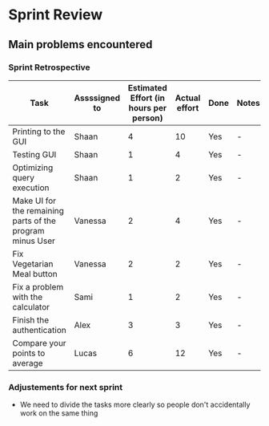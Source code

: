 <h1>Sprint Review</h1>

<h2>Main problems encountered</h2>


<h3>Sprint Retrospective</h3>

|Task | Assssigned to | Estimated Effort (in hours per person) | Actual effort | Done | Notes |
| --- | ------------- | -------------------------------------- | ------------- | ---- | ----- |
| Printing to the GUI | Shaan | 4 | 10 | Yes | - |
| Testing GUI | Shaan | 1 | 4 | Yes | - |
| Optimizing query execution | Shaan | 1 | 2 | Yes | - |
| Make UI for the remaining parts of the program minus User | Vanessa | 2 | 4 | Yes | - |
| Fix Vegetarian Meal button | Vanessa | 2 | 2 | Yes | - | 
| Fix a problem with the calculator | Sami | 1 | 2 | Yes | - |
| Finish the authentication | Alex | 3 | 3 | Yes | - |
| Compare your points to average | Lucas | 6 | 12 | Yes | - |

<h3>Adjustements for next sprint</h3>

*  We need to divide the tasks more clearly so people don't accidentally work on the same thing
